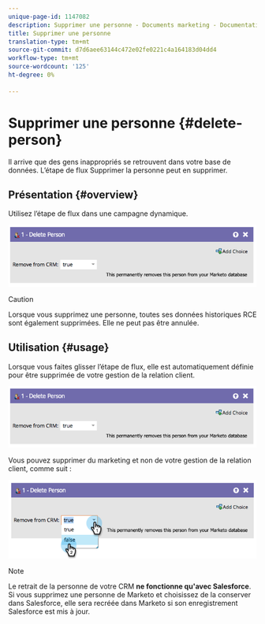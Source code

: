 ```yaml
---
unique-page-id: 1147082
description: Supprimer une personne - Documents marketing - Documentation du produit
title: Supprimer une personne
translation-type: tm+mt
source-git-commit: d7d6aee63144c472e02fe0221c4a164183d04dd4
workflow-type: tm+mt
source-wordcount: '125'
ht-degree: 0%

---
```



# Supprimer une personne {#delete-person}

Il arrive que des gens inappropriés se retrouvent dans votre base de données. L’étape de flux Supprimer la personne peut en supprimer.

## Présentation {#overview}

Utilisez l’étape de flux dans une campagne dynamique.

![](assets/one-4.png)

>[!CAUTION]
>
>Lorsque vous supprimez une personne, toutes ses données historiques RCE sont également supprimées. Elle ne peut pas être annulée.

## Utilisation {#usage}

Lorsque vous faites glisser l’étape de flux, elle est automatiquement définie pour être supprimée de votre gestion de la relation client.

![](assets/two-4.png)

Vous pouvez supprimer du marketing et non de votre gestion de la relation client, comme suit :

![](assets/three-3.png)

>[!NOTE]
>
>Le retrait de la personne de votre CRM **ne fonctionne qu&#39;avec Salesforce**. Si vous supprimez une personne de Marketo et choisissez de la conserver dans Salesforce, elle sera recréée dans Marketo si son enregistrement Salesforce est mis à jour.

